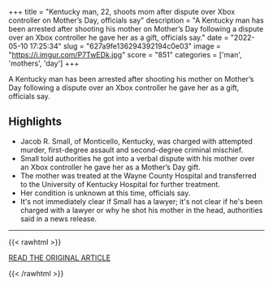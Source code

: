 +++
title = "Kentucky man, 22, shoots mom after dispute over Xbox controller on Mother’s Day, officials say"
description = "A Kentucky man has been arrested after shooting his mother on Mother’s Day following a dispute over an Xbox controller he gave her as a gift, officials say."
date = "2022-05-10 17:25:34"
slug = "627a9fe136294392194c0e03"
image = "https://i.imgur.com/P7TwEDk.jpg"
score = "851"
categories = ['man', 'mothers', 'day']
+++

A Kentucky man has been arrested after shooting his mother on Mother’s Day following a dispute over an Xbox controller he gave her as a gift, officials say.

## Highlights

- Jacob R. Small, of Monticello, Kentucky, was charged with attempted murder, first-degree assault and second-degree criminal mischief.
- Small told authorities he got into a verbal dispute with his mother over an Xbox controller he gave her as a Mother’s Day gift.
- The mother was treated at the Wayne County Hospital and transferred to the University of Kentucky Hospital for further treatment.
- Her condition is unknown at this time, officials say.
- It's not immediately clear if Small has a lawyer; it's not clear if he's been charged with a lawyer or why he shot his mother in the head, authorities said in a news release.

---

{{< rawhtml >}}
  <p class="article-category">
    <a target="_blank" href="https://www.nbcnews.com/news/us-news/kentucky-man-22-shoots-mom-dispute-xbox-controller-mothers-day-officia-rcna28073">READ THE ORIGINAL ARTICLE</a>
  </p>
{{< /rawhtml >}}
